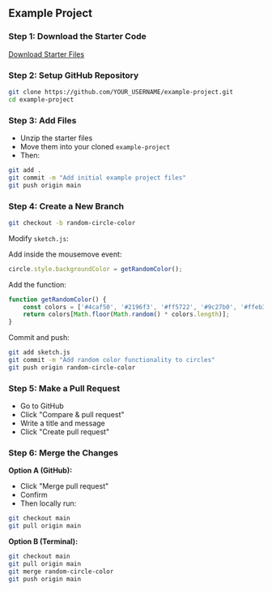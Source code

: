 ## Example Project

### Step 1: Download the Starter Code

[Download Starter Files](https://drive.google.com/file/d/1fLdX2koOmXWpN-98rRNIXBsgv_m5kpF2/view?usp=sharing)

### Step 2: Setup GitHub Repository

```bash
git clone https://github.com/YOUR_USERNAME/example-project.git
cd example-project
```

### Step 3: Add Files

- Unzip the starter files
- Move them into your cloned `example-project`
- Then:
```bash
git add .
git commit -m "Add initial example project files"
git push origin main
```

### Step 4: Create a New Branch

```bash
git checkout -b random-circle-color
```

Modify `sketch.js`:

Add inside the mousemove event:
```javascript
circle.style.backgroundColor = getRandomColor();
```

Add the function:
```javascript
function getRandomColor() {
    const colors = ['#4caf50', '#2196f3', '#ff5722', '#9c27b0', '#ffeb3b'];
    return colors[Math.floor(Math.random() * colors.length)];
}
```

Commit and push:
```bash
git add sketch.js
git commit -m "Add random color functionality to circles"
git push origin random-circle-color
```

### Step 5: Make a Pull Request

- Go to GitHub
- Click "Compare & pull request"
- Write a title and message
- Click "Create pull request"

### Step 6: Merge the Changes

**Option A (GitHub):**
- Click "Merge pull request"
- Confirm
- Then locally run:
```bash
git checkout main
git pull origin main
```

**Option B (Terminal):**
```bash
git checkout main
git pull origin main
git merge random-circle-color
git push origin main
```